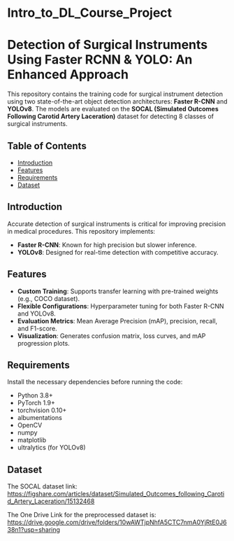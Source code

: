 # Intro_to_DL_Course_Project

# Detection of Surgical Instruments Using Faster RCNN & YOLO: An Enhanced Approach

This repository contains the training code for surgical instrument detection using two state-of-the-art object detection architectures: **Faster R-CNN** and **YOLOv8**. The models are evaluated on the **SOCAL (Simulated Outcomes Following Carotid Artery Laceration)** dataset for detecting 8 classes of surgical instruments.

## Table of Contents
- [Introduction](#introduction)
- [Features](#features)
- [Requirements](#requirements)
- [Dataset](#dataset)


## Introduction

Accurate detection of surgical instruments is critical for improving precision in medical procedures. This repository implements:
- **Faster R-CNN**: Known for high precision but slower inference.
- **YOLOv8**: Designed for real-time detection with competitive accuracy.

## Features

- **Custom Training**: Supports transfer learning with pre-trained weights (e.g., COCO dataset).
- **Flexible Configurations**: Hyperparameter tuning for both Faster R-CNN and YOLOv8.
- **Evaluation Metrics**: Mean Average Precision (mAP), precision, recall, and F1-score.
- **Visualization**: Generates confusion matrix, loss curves, and mAP progression plots.

## Requirements

Install the necessary dependencies before running the code:
- Python 3.8+
- PyTorch 1.9+
- torchvision 0.10+
- albumentations
- OpenCV
- numpy
- matplotlib
- ultralytics (for YOLOv8)

## Dataset
The SOCAL dataset link: https://figshare.com/articles/dataset/Simulated_Outcomes_following_Carotid_Artery_Laceration/15132468

The One Drive Link for the preprocessed dataset is: https://drive.google.com/drive/folders/10wAWTjpNhfA5CTC7nmA0YjRtE0J638n1?usp=sharing



